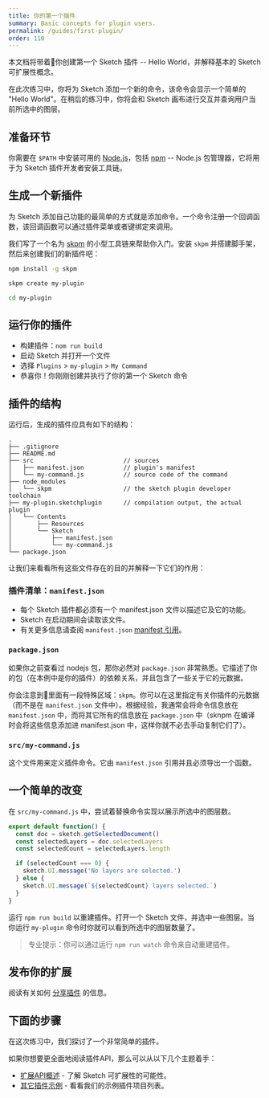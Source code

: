 ```yaml
---
title: 你的第一个插件
summary: Basic concepts for plugin users.
permalink: /guides/first-plugin/
order: 110
---
```


本文档将带着你创建第一个 Sketch 插件 -- Hello World，并解释基本的 Sketch 可扩展性概念。

在此次练习中，你将为 Sketch 添加一个新的命令，该命令会显示一个简单的 "Hello World"。在稍后的练习中，你将会和 Sketch 画布进行交互并查询用户当前所选中的图层。

## 准备环节

你需要在 `$PATH` 中安装可用的 [Node.js](https://nodejs.org/en/)，包括 [npm](https://www.npmjs.com/) -- Node.js 包管理器，它将用于为 Sketch 插件开发者安装工具链。

## 生成一个新插件

为 Sketch 添加自己功能的最简单的方式就是添加命令。一个命令注册一个回调函数，该回调函数可以通过插件菜单或者键绑定来调用。

我们写了一个名为 [skpm](https://github.com/skpm/skpm) 的小型工具链来帮助你入门。安装 `skpm` 并搭建脚手架，然后来创建我们的新插件吧：

```bash
npm install -g skpm

skpm create my-plugin

cd my-plugin
```

## 运行你的插件

- 构建插件：`nom run build`
- 启动 Sketch 并打开一个文件
- 选择 `Plugins` > `my-plugin` > `My Command`
- 恭喜你！你刚刚创建并执行了你的第一个 Sketch 命令

## 插件的结构

运行后，生成的插件应具有如下的结构：

```
.
├── .gitignore
├── README.md
├── src                         // sources
│   ├── manifest.json           // plugin's manifest
│   └── my-command.js           // source code of the command
├── node_modules
│   └── skpm                    // the sketch plugin developer toolchain
├── my-plugin.sketchplugin      // compilation output, the actual plugin
│   └── Contents
│       ├── Resources
│       └── Sketch
│           ├── manifest.json
│           └── my-command.js
└── package.json
```

让我们来看看所有这些文件存在的目的并解释一下它们的作用：

### 插件清单：`manifest.json`

- 每个 Sketch 插件都必须有一个 manifest.json 文件以描述它及它的功能。
- Sketch 在启动期间会读取该文件。
- 有关更多信息请查阅 `manifest.json` [manifest 引用](https://developer.sketchapp.com/guides/plugin-bundles/#manifest)。

### `package.json`

如果你之前查看过 nodejs 包，那你必然对 `package.json` 非常熟悉。它描述了你的包（在本例中是你的插件）的依赖关系，并且包含了一些关于它的元数据。

你会注意到里面有一段特殊区域：`skpm`。你可以在这里指定有关你插件的元数据（而不是在 `manifest.json` 文件中）。根据经验，我通常会将命令信息放在 `manifest.json` 中，而将其它所有的信息放在 `package.json` 中（sknpm 在编译时会将这些信息添加进 manifest.json 中，这样你就不必去手动复制它们了）。

### `src/my-command.js`

这个文件用来定义插件命令。它由 `manifest.json` 引用并且必须导出一个函数。

## 一个简单的改变

在 `src/my-command.js` 中，尝试着替换命令实现以展示所选中的图层数。

```js
export default function() {
  const doc = sketch.getSelectedDocument()
  const selectedLayers = doc.selectedLayers
  const selectedCount = selectedLayers.length

  if (selectedCount === 0) {
    sketch.UI.message('No layers are selected.')
  } else {
    sketch.UI.message(`${selectedCount} layers selected.`)
  }
}
```

运行 `npm run build` 以重建插件。打开一个 Sketch 文件，并选中一些图层。当你运行 `my-plugin` 命令时你就可以看到所选中的图层数量了。

> 专业提示：你可以通过运行 `npm run watch` 命令来自动重建插件。

## 发布你的扩展

阅读有关如何 [分享插件](https://developer.sketchapp.com/guides/publishing-plugins/) 的信息。

## 下面的步骤

在这次练习中，我们探讨了一个非常简单的插件。

如果你想要更全面地阅读插件API，那么可以从以下几个主题着手：

- [扩展API概述](https://developer.sketchapp.com/reference/) - 了解 Sketch 可扩展性的可能性。
- [其它插件示例](https://github.com/BohemianCoding/SketchAPI/tree/develop/examples) - 看看我们的示例插件项目列表。
